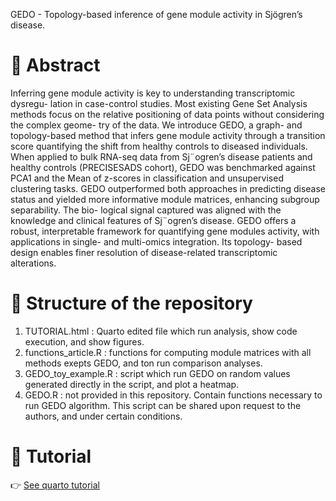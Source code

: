 GEDO - Topology-based inference of gene module activity in Sjögren’s disease.

# 📘 Abstract
Inferring gene module activity is key to understanding transcriptomic dysregu-
lation in case-control studies. Most existing Gene Set Analysis methods focus on
the relative positioning of data points without considering the complex geome-
try of the data.
We introduce GEDO, a graph- and topology-based method that infers gene
module activity through a transition score quantifying the shift from healthy
controls to diseased individuals. When applied to bulk RNA-seq data from
Sj¨ogren’s disease patients and healthy controls (PRECISESADS cohort), GEDO
was benchmarked against PCA1 and the Mean of z-scores in classification and
unsupervised clustering tasks.
GEDO outperformed both approaches in predicting disease status and yielded
more informative module matrices, enhancing subgroup separability. The bio-
logical signal captured was aligned with the knowledge and clinical features of
Sj¨ogren’s disease.
GEDO offers a robust, interpretable framework for quantifying gene modules
activity, with applications in single- and multi-omics integration. Its topology-
based design enables finer resolution of disease-related transcriptomic alterations.

# 📂 Structure of the repository
1. TUTORIAL.html : Quarto edited file which run analysis, show code execution, and show figures.
2. functions_article.R : functions for computing module matrices with all methods exepts GEDO, and ton run comparison analyses.
3. GEDO_toy_example.R : script which run GEDO on random values generated directly in the script, and plot a heatmap. 
4. GEDO.R : not provided in this repository. Contain functions necessary to run GEDO algorithm. This script can be shared upon request to the authors, and under certain conditions. 

# 📄 Tutorial 
👉 [See quarto tutorial](docs/TUTORIAL.md)


